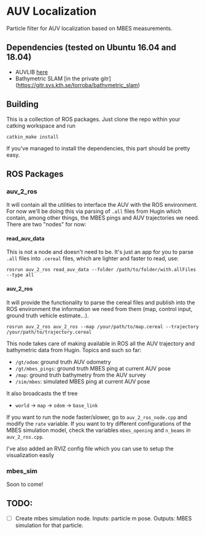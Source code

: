 # AUV Localization

Particle filter for AUV localization based on MBES measurements.

## Dependencies (tested on Ubuntu 16.04 and 18.04)
* AUVLIB [here](https://github.com/nilsbore/auvlib) 
* Bathymetric SLAM [in the private gitr] (https://gitr.sys.kth.se/torroba/bathymetric_slam)

## Building

This is a collection of ROS packages. Just clone the repo within your catking workspace and run
```
catkin_make install
```
If you've managed to install the dependencies, this part should be pretty easy.

## ROS Packages

### auv_2_ros
It will contain all the utilities to interface the AUV with the ROS environment.
For now we'll be doing this via parsing of `.all` files from Hugin which contain, among other things, the MBES pings and AUV trajectories we need.
There are two "nodes" for now:

#### read_auv_data
This is not a node and doesn't need to be. It's just an app for you to parse `.all` files into `.cereal` files, which are lighter and faster to read, use:
```
rosrun auv_2_ros read_auv_data --folder /path/to/folder/with.allFiles --type all
```

#### auv_2_ros
It will provide the functionality to parse the cereal files and publish into the ROS environment the information we need from them (map, control input, ground truth vehicle estimate...).
```
rosrun auv_2_ros auv_2_ros --map /your/path/to/map.cereal --trajectory /your/path/to/trajectory.cereal
```
This node takes care of making available in ROS all the AUV trajectory and bathymetric data from Hugin.
Topics and such so far:
* `/gt/odom`: ground truth AUV odometry
* `/gt/mbes_pings`: ground truth MBES ping at current AUV pose
* `/map`: ground truth bathymetry from the AUV survey
* `/sim/mbes`: simulated MBES ping at current AUV pose

It also broadcasts the tf tree
* `world` -> `map` -> `odom` -> `base_link`

If you want to run the node faster/slower, go to `auv_2_ros_node.cpp` and modify the `rate` variable.
If you want to try different configurations of the MBES simulation model, check the variables `mbes_opening` and `n_beams` in `auv_2_ros.cpp`.

I've also added an RVIZ config file which you can use to setup the visualization easily

### mbes_sim
Soon to come!


## TODO:
- [ ] Create mbes simulation node. Inputs: particle m pose. Outputs: MBES simulation for that particle. 


